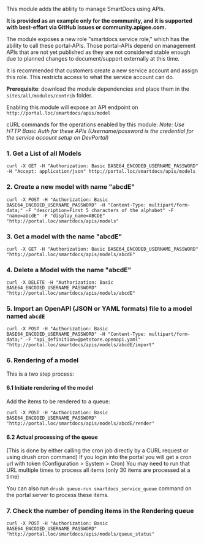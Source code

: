This module adds the abliity to manage SmartDocs using APIs. 

**It is provided as an example only for the community, and it is supported with best-effort via GitHub issues or community.apigee.com.**

The module exposes a new role "smartdocs service role," which has the ability to call these portal-APIs. Those portal-APIs depend on management APIs that are not yet published as they are not considered stable enough due to planned changes to document/support externally at this time.

It is recommended that customers create a new service account and assign this role. This restricts access to what the service account can do.

**Prerequisite**: download the module dependencies and place them in the `sites/all/modules/contrib` folder.

Enabling this module will expose an API endpoint on `http://portal.loc/smartdocs/apis/model`

cURL commands for the operations enabled by this module:
*Note: Use HTTP Basic Auth for these APIs (Username/password is the credential for the service account setup on DevPortal)*

### 1. Get a List of all Models

`curl -X GET -H "Authorization: Basic BASE64_ENCODED_USERNAME_PASSWORD"  -H "Accept: application/json" http://portal.loc/smartdocs/apis/models`

### 2. Create a new model with name "abcdE"

`curl -X POST -H "Authorization: Basic BASE64_ENCODED_USERNAME_PASSWORD" -H "Content-Type: multipart/form-data;" -F "description=First 5 characters of the alphabet" -F "name=abcdE" -F "display_name=ABCDE" "http://portal.loc/smartdocs/apis/models"`

### 3. Get a model with the name "abcdE"

`curl -X GET -H "Authorization: Basic BASE64_ENCODED_USERNAME_PASSWORD" "http://portal.loc/smartdocs/apis/models/abcdE"`

### 4. Delete a Model with the name "abcdE"

`curl -X DELETE -H "Authorization: Basic BASE64_ENCODED_USERNAME_PASSWORD" "http://portal.loc/smartdocs/apis/models/abcdE"`

### 5. Import an OpenAPI (JSON or YAML formats) file to a model named `abcdE`

`curl -X POST -H "Authorization: Basic BASE64_ENCODED_USERNAME_PASSWORD" -H "Content-Type: multipart/form-data;" -F "api_definition=@petstore.openapi.yaml" "http://portal.loc/smartdocs/apis/models/abcdE/import"`

### 6. Rendering of a model

This is a two step process:

#### 6.1 Initiate rendering of the model

Add the items to be rendered to a queue:

`curl -X POST -H "Authorization: Basic BASE64_ENCODED_USERNAME_PASSWORD" "http://portal.loc/smartdocs/apis/models/abcdE/render"`

#### 6.2 Actual processing of the queue 

(This is done by either calling the cron job directly by a CURL request or using drush cron command)
If you login into the portal you will get a cron url with token (Configuration > System > Cron)
You may need to run that URL multiple times to process all items (only 30 items are processed at a time)

You can also run `drush queue-run smartdocs_service_queue` command on the portal server to process these items.

### 7. Check the number of pending items in the Rendering queue

`curl -X POST -H "Authorization: Basic BASE64_ENCODED_USERNAME_PASSWORD" "http://portal.loc/smartdocs/apis/models/queue_status"`

